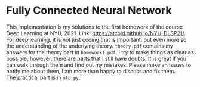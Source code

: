 # Fully Connected Neural Network
This implementation is my solutions to the first homework of the course Deep Learning at NYU, 2021. Link: https://atcold.github.io/NYU-DLSP21/.  
For deep learning, it is not just coding that is important, but even more so the understanding of the underlying theory. `theory.pdf` contains my answers for the theory part in `homework1.pdf`. I try to make things as clear as possible, however, there are parts that I still have doubts. It is great if you can walk through them and find out my mistakes. Please make an issues to notify me about them, I am more than happy to discuss and fix them.  
The practical part is in `mlp.py`.
